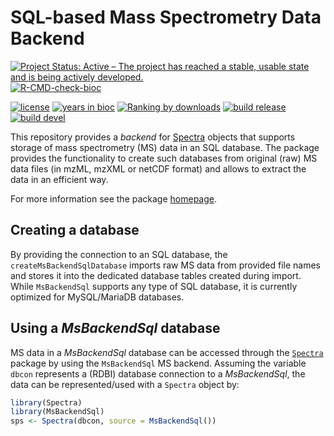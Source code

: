 # SQL-based Mass Spectrometry Data Backend

[![Project Status: Active – The project has reached a stable, usable state and is being actively developed.](https://www.repostatus.org/badges/latest/active.svg)](https://www.repostatus.org/#active)
[![R-CMD-check-bioc](https://github.com/RforMassSpectrometry/MsBackendSql/workflows/R-CMD-check-bioc/badge.svg)](https://github.com/RforMassSpectrometry/MsBackendSql/actions?query=workflow%3AR-CMD-check-bioc)

[![license](https://img.shields.io/badge/license-Artistic--2.0-brightgreen.svg)](https://opensource.org/licenses/Artistic-2.0)
[![years in bioc](http://bioconductor.org/shields/years-in-bioc/MsBackendSql.svg)](https://bioconductor.org/packages/release/bioc/html/MsBackendSql.html)
[![Ranking by downloads](http://bioconductor.org/shields/downloads/release/MsBackendSql.svg)](https://bioconductor.org/packages/stats/bioc/MsBackendSql/)
[![build release](http://bioconductor.org/shields/build/release/bioc/MsBackendSql.svg)](https://bioconductor.org/checkResults/release/bioc-LATEST/MsBackendSql/)
[![build devel](http://bioconductor.org/shields/build/devel/bioc/MsBackendSql.svg)](https://bioconductor.org/checkResults/devel/bioc-LATEST/MsBackendSql/)

This repository provides a *backend* for
[Spectra](https://github.com/RforMassSpectrometry/Spectra) objects that supports
storage of mass spectrometry (MS) data in an SQL database. The package provides
the functionality to create such databases from original (raw) MS data files (in
mzML, mzXML or netCDF format) and allows to extract the data in an efficient
way.

For more information see the package
[homepage](https://github.com/RforMassSpectrometry/MsBackendSql).

## Creating a database

By providing the connection to an SQL database, the `createMsBackendSqlDatabase`
imports raw MS data from provided file names and stores it into the dedicated
database tables created during import. While `MsBackendSql` supports any type of
SQL database, it is currently optimized for MySQL/MariaDB databases.

## Using a *MsBackendSql* database

MS data in a *MsBackendSql* database can be accessed through the
[`Spectra`](https://github.com/RforMassSpectrometry/Spectra) package by using
the `MsBackendSql` MS backend. Assuming the variable `dbcon` represents a
(RDBI) database connection to a *MsBackendSql*, the data can be represented/used
with a `Spectra` object by:

```r
library(Spectra)
library(MsBackendSql)
sps <- Spectra(dbcon, source = MsBackendSql())
```
